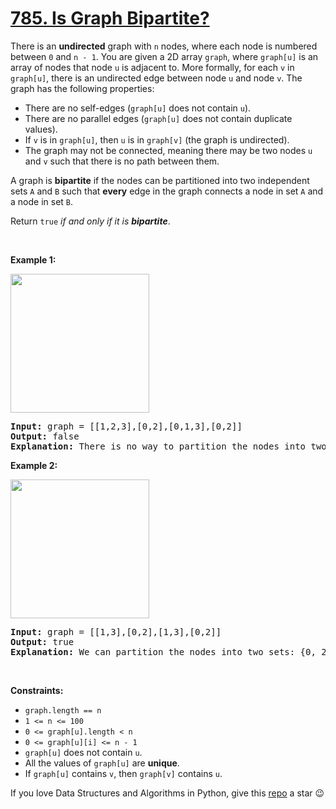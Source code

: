 # [785. Is Graph Bipartite?][title]

<p>There is an <strong>undirected</strong> graph with <code>n</code> nodes, where each node is numbered between <code>0</code> and <code>n - 1</code>. You are given a 2D array <code>graph</code>, where <code>graph[u]</code> is an array of nodes that node <code>u</code> is adjacent to. More formally, for each <code>v</code> in <code>graph[u]</code>, there is an undirected edge between node <code>u</code> and node <code>v</code>. The graph has the following properties:</p>
<ul>
<li>There are no self-edges (<code>graph[u]</code> does not contain <code>u</code>).</li>
<li>There are no parallel edges (<code>graph[u]</code> does not contain duplicate values).</li>
<li>If <code>v</code> is in <code>graph[u]</code>, then <code>u</code> is in <code>graph[v]</code> (the graph is undirected).</li>
<li>The graph may not be connected, meaning there may be two nodes <code>u</code> and <code>v</code> such that there is no path between them.</li>
</ul>
<p>A graph is <strong>bipartite</strong> if the nodes can be partitioned into two independent sets <code>A</code> and <code>B</code> such that <strong>every</strong> edge in the graph connects a node in set <code>A</code> and a node in set <code>B</code>.</p>
<p>Return <code>true</code><em> if and only if it is <strong>bipartite</strong></em>.</p>
<p> </p>
<p><strong>Example 1:</strong></p>
<img alt="" src="https://assets.leetcode.com/uploads/2020/10/21/bi2.jpg" style="width: 222px; height: 222px;"/>
<pre><strong>Input:</strong> graph = [[1,2,3],[0,2],[0,1,3],[0,2]]
<strong>Output:</strong> false
<strong>Explanation:</strong> There is no way to partition the nodes into two independent sets such that every edge connects a node in one and a node in the other.</pre>
<p><strong>Example 2:</strong></p>
<img alt="" src="https://assets.leetcode.com/uploads/2020/10/21/bi1.jpg" style="width: 222px; height: 222px;"/>
<pre><strong>Input:</strong> graph = [[1,3],[0,2],[1,3],[0,2]]
<strong>Output:</strong> true
<strong>Explanation:</strong> We can partition the nodes into two sets: {0, 2} and {1, 3}.</pre>
<p> </p>
<p><strong>Constraints:</strong></p>
<ul>
<li><code>graph.length == n</code></li>
<li><code>1 &lt;= n &lt;= 100</code></li>
<li><code>0 &lt;= graph[u].length &lt; n</code></li>
<li><code>0 &lt;= graph[u][i] &lt;= n - 1</code></li>
<li><code>graph[u]</code> does not contain <code>u</code>.</li>
<li>All the values of <code>graph[u]</code> are <strong>unique</strong>.</li>
<li>If <code>graph[u]</code> contains <code>v</code>, then <code>graph[v]</code> contains <code>u</code>.</li>
</ul>


If you love Data Structures and Algorithms in Python, give this [repo][me] a star :wink:

[title]: https://leetcode.com/problems/is-graph-bipartite
[me]: https://github.com/bumblebee211196/awesome-python-leetcode